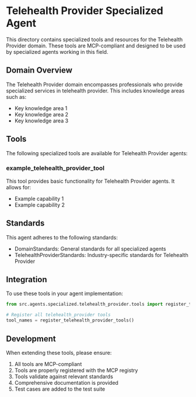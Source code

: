 # Telehealth Provider Specialized Agent

This directory contains specialized tools and resources for the Telehealth Provider domain. These tools are MCP-compliant and designed to be used by specialized agents working in this field.

## Domain Overview

The Telehealth Provider domain encompasses professionals who provide specialized services in telehealth provider. This includes knowledge areas such as:

- Key knowledge area 1
- Key knowledge area 2
- Key knowledge area 3

## Tools

The following specialized tools are available for Telehealth Provider agents:

### example_telehealth_provider_tool

This tool provides basic functionality for Telehealth Provider agents. It allows for:

- Example capability 1
- Example capability 2

## Standards

This agent adheres to the following standards:

- DomainStandards: General standards for all specialized agents
- TelehealthProviderStandards: Industry-specific standards for Telehealth Provider

## Integration

To use these tools in your agent implementation:

```python
from src.agents.specialized.telehealth_provider.tools import register_telehealth_provider_tools

# Register all telehealth_provider tools
tool_names = register_telehealth_provider_tools()
```

## Development

When extending these tools, please ensure:

1. All tools are MCP-compliant
2. Tools are properly registered with the MCP registry
3. Tools validate against relevant standards
4. Comprehensive documentation is provided
5. Test cases are added to the test suite
